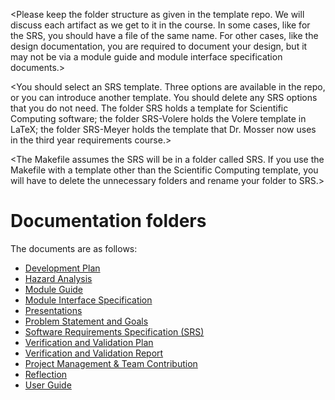 <Please keep the folder structure as given in the template repo.  We will
discuss each artifact as we get to it in the course.  In some cases, like for
the SRS, you should have a file of the same name.  For other cases, like the
design documentation, you are required to document your design, but it may not
be via a module guide and module interface specification documents.>

<The files and folders have been set-up with tex files that have external links
so that cross-referencing is possible between documents.>

<The tex files Common.tex so that they can share definitions.>

<The files use Comments.tex so that the comments package can be used to embed
comments into the generated pdf.  Comments can be set to false so that they do
not appear.>

<None of the files are complete templates.  You will need to add extra
information.  They are just intended to be a starting point.>

<You should select an SRS template.  Three options are available in the repo, or
you can introduce another template. You should delete any SRS options that you do
not need. The folder SRS holds a template for Scientific Computing software;
the folder SRS-Volere holds the Volere template in LaTeX; the folder SRS-Meyer holds
the template that Dr. Mosser now uses in the third year requirements course.>

<The Makefile assumes the SRS will be in a folder called SRS.  If you use the Makefile
with a template other than the Scientific Computing template, you will have to delete
the unnecessary folders and rename your folder to SRS.>
# Documentation folders

The documents are as follows:

- [Development Plan](DevelopmentPlan/)
- [Hazard Analysis](HazardAnalysis/)
- [Module Guide](Design/SoftArchitecture)
- [Module Interface Specification](Design/SoftDetailedDes)
- [Presentations](Presentations/)
- [Problem Statement and Goals](ProblemStatementAndGoals/)
- [Software Requirements Specification (SRS)](SRS/)
- [Verification and Validation Plan](VnVPlan/)
- [Verification and Validation Report](VnVReport/)
- [Project Management & Team Contribution](projMngmnt)
- [Reflection](Reflection/)
- [User Guide](UserGuide/)